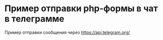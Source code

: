 # Пример отправки php-формы в чат в телеграмме 

Пример отправки сообщения через https://api.telegram.org/
